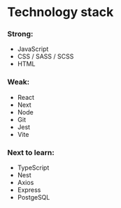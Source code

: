 # Technology stack

### Strong:
- JavaScript
- CSS / SASS / SCSS
- HTML

### Weak:
- React
- Next
- Node
- Git
- Jest
- Vite

### Next to learn:
- TypeScript
- Nest
- Axios
- Express
- PostgeSQL
